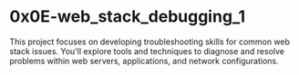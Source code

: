 # 0x0E-web_stack_debugging_1

This project focuses on developing troubleshooting skills for common web stack issues. You'll explore tools and techniques to diagnose and resolve problems within web servers, applications, and network configurations.
